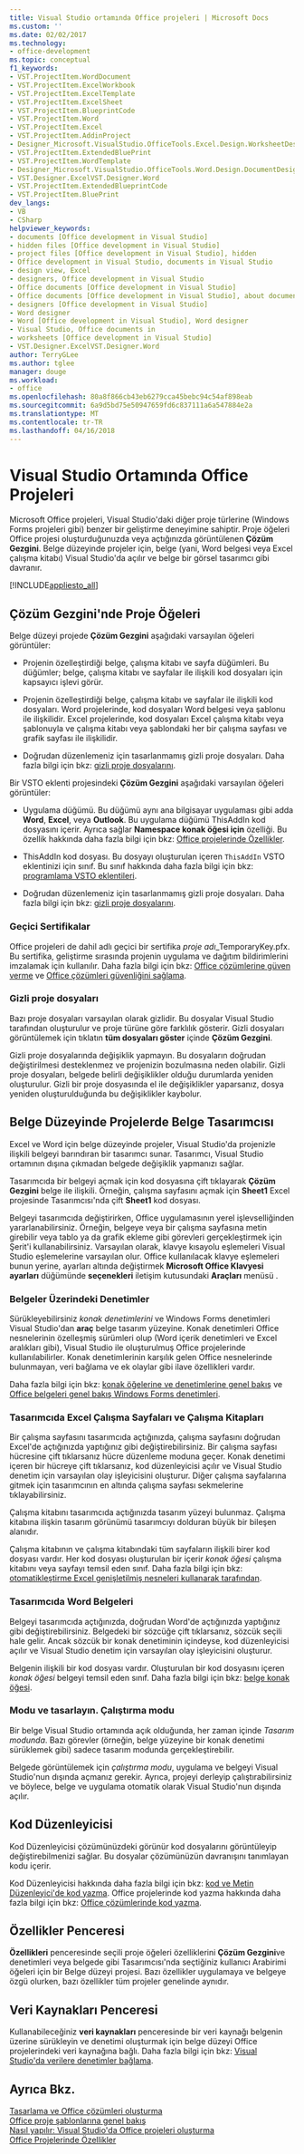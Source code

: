 ```yaml
---
title: Visual Studio ortamında Office projeleri | Microsoft Docs
ms.custom: ''
ms.date: 02/02/2017
ms.technology:
- office-development
ms.topic: conceptual
f1_keywords:
- VST.ProjectItem.WordDocument
- VST.ProjectItem.ExcelWorkbook
- VST.ProjectItem.ExcelTemplate
- VST.ProjectItem.ExcelSheet
- VST.ProjectItem.BlueprintCode
- VST.ProjectItem.Word
- VST.ProjectItem.Excel
- VST.ProjectItem.AddinProject
- Designer_Microsoft.VisualStudio.OfficeTools.Excel.Design.WorksheetDesigner
- VST.ProjectItem.ExtendedBluePrint
- VST.ProjectItem.WordTemplate
- Designer_Microsoft.VisualStudio.OfficeTools.Word.Design.DocumentDesigner
- VST.Designer.ExcelVST.Designer.Word
- VST.ProjectItem.ExtendedBlueprintCode
- VST.ProjectItem.BluePrint
dev_langs:
- VB
- CSharp
helpviewer_keywords:
- documents [Office development in Visual Studio]
- hidden files [Office development in Visual Studio]
- project files [Office development in Visual Studio], hidden
- Office development in Visual Studio, documents in Visual Studio
- design view, Excel
- designers, Office development in Visual Studio
- Office documents [Office development in Visual Studio]
- Office documents [Office development in Visual Studio], about documents in Visual Studio
- designers [Office development in Visual Studio]
- Word designer
- Word [Office development in Visual Studio], Word designer
- Visual Studio, Office documents in
- worksheets [Office development in Visual Studio]
- VST.Designer.ExcelVST.Designer.Word
author: TerryGLee
ms.author: tglee
manager: douge
ms.workload:
- office
ms.openlocfilehash: 80a8f866cb43eb6279cca45bebc94c54af898eab
ms.sourcegitcommit: 6a9d5bd75e50947659fd6c837111a6a547884e2a
ms.translationtype: MT
ms.contentlocale: tr-TR
ms.lasthandoff: 04/16/2018
---
```

# <a name="office-projects-in-the-visual-studio-environment"></a>Visual Studio Ortamında Office Projeleri
  Microsoft Office projeleri, Visual Studio'daki diğer proje türlerine (Windows Forms projeleri gibi) benzer bir geliştirme deneyimine sahiptir. Proje öğeleri Office projesi oluşturduğunuzda veya açtığınızda görüntülenen **Çözüm Gezgini**. Belge düzeyinde projeler için, belge (yani, Word belgesi veya Excel çalışma kitabı) Visual Studio'da açılır ve belge bir görsel tasarımcı gibi davranır.  
  
 [!INCLUDE[appliesto_all](../vsto/includes/appliesto-all-md.md)]  
  
## <a name="project-items-in-solution-explorer"></a>Çözüm Gezgini'nde Proje Öğeleri  
 Belge düzeyi projede **Çözüm Gezgini** aşağıdaki varsayılan öğeleri görüntüler:  
  
-   Projenin özelleştirdiği belge, çalışma kitabı ve sayfa düğümleri. Bu düğümler; belge, çalışma kitabı ve sayfalar ile ilişkili kod dosyaları için kapsayıcı işlevi görür.  
  
-   Projenin özelleştirdiği belge, çalışma kitabı ve sayfalar ile ilişkili kod dosyaları. Word projelerinde, kod dosyaları Word belgesi veya şablonu ile ilişkilidir. Excel projelerinde, kod dosyaları Excel çalışma kitabı veya şablonuyla ve çalışma kitabı veya şablondaki her bir çalışma sayfası ve grafik sayfası ile ilişkilidir.  
  
-   Doğrudan düzenlemeniz için tasarlanmamış gizli proje dosyaları. Daha fazla bilgi için bkz: [gizli proje dosyalarını](#hiddenfiles).  
  
 Bir VSTO eklenti projesindeki **Çözüm Gezgini** aşağıdaki varsayılan öğeleri görüntüler:  
  
-   Uygulama düğümü. Bu düğümü aynı ana bilgisayar uygulaması gibi adda **Word**, **Excel**, veya **Outlook**. Bu uygulama düğümü ThisAddIn kod dosyasını içerir. Ayrıca sağlar **Namespace konak öğesi için** özelliği. Bu özellik hakkında daha fazla bilgi için bkz: [Office projelerinde Özellikler](../vsto/properties-in-office-projects.md).  
  
-   ThisAddIn kod dosyası. Bu dosyayı oluşturulan içeren `ThisAddIn` VSTO eklentinizi için sınıf. Bu sınıf hakkında daha fazla bilgi için bkz: [programlama VSTO eklentileri](../vsto/programming-vsto-add-ins.md).  
  
-   Doğrudan düzenlemeniz için tasarlanmamış gizli proje dosyaları. Daha fazla bilgi için bkz: [gizli proje dosyalarını](#hiddenfiles).  
  
### <a name="temporary-certificates"></a>Geçici Sertifikalar  
 Office projeleri de dahil adlı geçici bir sertifika *proje adı*_TemporaryKey.pfx. Bu sertifika, geliştirme sırasında projenin uygulama ve dağıtım bildirimlerini imzalamak için kullanılır. Daha fazla bilgi için bkz: [Office çözümlerine güven verme](../vsto/granting-trust-to-office-solutions.md) ve [Office çözümleri güvenliğini sağlama](../vsto/securing-office-solutions.md).  
  
###  <a name="hiddenfiles"></a> Gizli proje dosyaları  
 Bazı proje dosyaları varsayılan olarak gizlidir. Bu dosyalar Visual Studio tarafından oluşturulur ve proje türüne göre farklılık gösterir. Gizli dosyaları görüntülemek için tıklatın **tüm dosyaları göster** içinde **Çözüm Gezgini**.  
  
 Gizli proje dosyalarında değişiklik yapmayın. Bu dosyaların doğrudan değiştirilmesi desteklenmez ve projenizin bozulmasına neden olabilir. Gizli proje dosyaları, belgede belirli değişiklikler olduğu durumlarda yeniden oluşturulur. Gizli bir proje dosyasında el ile değişiklikler yaparsanız, dosya yeniden oluşturulduğunda bu değişiklikler kaybolur.  
  
## <a name="document-designer-in-document-level-projects"></a>Belge Düzeyinde Projelerde Belge Tasarımcısı  
 Excel ve Word için belge düzeyinde projeler, Visual Studio'da projenizle ilişkili belgeyi barındıran bir tasarımcı sunar. Tasarımcı, Visual Studio ortamının dışına çıkmadan belgede değişiklik yapmanızı sağlar.  
  
 Tasarımcıda bir belgeyi açmak için kod dosyasına çift tıklayarak **Çözüm Gezgini** belge ile ilişkili. Örneğin, çalışma sayfasını açmak için **Sheet1** Excel projesinde Tasarımcısı'nda çift **Sheet1** kod dosyası.  
  
 Belgeyi tasarımcıda değiştirirken, Office uygulamasının yerel işlevselliğinden yararlanabilirsiniz. Örneğin, belgeye veya bir çalışma sayfasına metin girebilir veya tablo ya da grafik ekleme gibi görevleri gerçekleştirmek için Şerit'i kullanabilirsiniz. Varsayılan olarak, klavye kısayolu eşlemeleri Visual Studio eşlemelerine varsayılan olur. Office kullanılacak klavye eşlemeleri bunun yerine, ayarları altında değiştirmek **Microsoft Office Klavyesi ayarları** düğümünde **seçenekleri** iletişim kutusundaki **Araçları** menüsü .  
  
### <a name="controls-on-documents"></a>Belgeler Üzerindeki Denetimler  
 Sürükleyebilirsiniz *konak denetimlerini* ve Windows Forms denetimleri Visual Studio'dan **araç** belge tasarım yüzeyine. Konak denetimleri Office nesnelerinin özelleşmiş sürümleri olup (Word içerik denetimleri ve Excel aralıkları gibi), Visual Studio ile oluşturulmuş Office projelerinde kullanılabilirler. Konak denetimlerinin karşılık gelen Office nesnelerinde bulunmayan, veri bağlama ve ek olaylar gibi ilave özellikleri vardır.  
  
 Daha fazla bilgi için bkz: [konak öğelerine ve denetimlerine genel bakış](../vsto/host-items-and-host-controls-overview.md) ve [Office belgeleri genel bakış Windows Forms denetimleri](../vsto/windows-forms-controls-on-office-documents-overview.md).  
  
### <a name="excel-worksheets-and-workbooks-in-the-designer"></a>Tasarımcıda Excel Çalışma Sayfaları ve Çalışma Kitapları  
 Bir çalışma sayfasını tasarımcıda açtığınızda, çalışma sayfasını doğrudan Excel'de açtığınızda yaptığınız gibi değiştirebilirsiniz. Bir çalışma sayfası hücresine çift tıklarsanız hücre düzenleme moduna geçer. Konak denetimi içeren bir hücreye çift tıklarsanız, kod düzenleyicisi açılır ve Visual Studio denetim için varsayılan olay işleyicisini oluşturur. Diğer çalışma sayfalarına gitmek için tasarımcının en altında çalışma sayfası sekmelerine tıklayabilirsiniz.  
  
 Çalışma kitabını tasarımcıda açtığınızda tasarım yüzeyi bulunmaz. Çalışma kitabına ilişkin tasarım görünümü tasarımcıyı dolduran büyük bir bileşen alanıdır.  
  
 Çalışma kitabının ve çalışma kitabındaki tüm sayfaların ilişkili birer kod dosyası vardır. Her kod dosyası oluşturulan bir içerir *konak öğesi* çalışma kitabını veya sayfayı temsil eden sınıf. Daha fazla bilgi için bkz: [otomatikleştirme Excel genişletilmiş nesneleri kullanarak tarafından](../vsto/automating-excel-by-using-extended-objects.md).  
  
### <a name="word-documents-in-the-designer"></a>Tasarımcıda Word Belgeleri  
 Belgeyi tasarımcıda açtığınızda, doğrudan Word'de açtığınızda yaptığınız gibi değiştirebilirsiniz. Belgedeki bir sözcüğe çift tıklarsanız, sözcük seçili hale gelir. Ancak sözcük bir konak denetiminin içindeyse, kod düzenleyicisi açılır ve Visual Studio denetim için varsayılan olay işleyicisini oluşturur.  
  
 Belgenin ilişkili bir kod dosyası vardır. Oluşturulan bir kod dosyasını içeren *konak öğesi* belgeyi temsil eden sınıf. Daha fazla bilgi için bkz: [belge konak öğesi](../vsto/document-host-item.md).  
  
### <a name="design-mode-vs-run-time-mode"></a>Modu ve tasarlayın. Çalıştırma modu  
 Bir belge Visual Studio ortamında açık olduğunda, her zaman içinde *Tasarım modunda*. Bazı görevler (örneğin, belge yüzeyine bir konak denetimi sürüklemek gibi) sadece tasarım modunda gerçekleştirebilir.  
  
 Belgede görüntülemek için *çalıştırma modu*, uygulama ve belgeyi Visual Studio'nun dışında açmanız gerekir. Ayrıca, projeyi derleyip çalıştırabilirsiniz ve böylece, belge ve uygulama otomatik olarak Visual Studio'nun dışında açılır.  
  
## <a name="code-editor"></a>Kod Düzenleyicisi  
 Kod Düzenleyicisi çözümünüzdeki görünür kod dosyalarını görüntüleyip değiştirebilmenizi sağlar. Bu dosyalar çözümünüzün davranışını tanımlayan kodu içerir.  
  
 Kod Düzenleyicisi hakkında daha fazla bilgi için bkz: [kod ve Metin Düzenleyici'de kod yazma](/visualstudio/ide/writing-code-in-the-code-and-text-editor). Office projelerinde kod yazma hakkında daha fazla bilgi için bkz: [Office çözümlerinde kod yazma](../vsto/writing-code-in-office-solutions.md).  
  
## <a name="properties-window"></a>Özellikler Penceresi  
 **Özellikleri** penceresinde seçili proje öğeleri özelliklerini **Çözüm Gezgini**ve denetimleri veya belgede gibi Tasarımcısı'nda seçtiğiniz kullanıcı Arabirimi öğeleri için bir Belge düzeyi projesi. Bazı özellikler uygulamaya ve belgeye özgü olurken, bazı özellikler tüm projeler genelinde aynıdır.  
  
## <a name="data-sources-window"></a>Veri Kaynakları Penceresi  
 Kullanabileceğiniz **veri kaynakları** penceresinde bir veri kaynağı belgenin üzerine sürükleyin ve denetimi oluşturmak için belge düzeyi Office projelerindeki veri kaynağına bağlı. Daha fazla bilgi için bkz: [Visual Studio'da verilere denetimler bağlama](/visualstudio/data-tools/bind-controls-to-data-in-visual-studio).  
  
## <a name="see-also"></a>Ayrıca Bkz.  
 [Tasarlama ve Office çözümleri oluşturma](../vsto/designing-and-creating-office-solutions.md)   
 [Office proje şablonlarına genel bakış](../vsto/office-project-templates-overview.md)   
 [Nasıl yapılır: Visual Studio'da Office projeleri oluşturma](../vsto/how-to-create-office-projects-in-visual-studio.md)   
 [Office Projelerinde Özellikler](../vsto/properties-in-office-projects.md)  
  
  